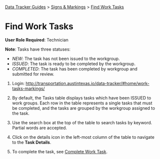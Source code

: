 [Data Tracker Guides](https://github.com/cityofaustin/data-tracker-guides]) > [Signs & Markings](https://github.com/cityofaustin/data-tracker-guides/tree/master/signsmarkings) > [Find Work Tasks](https://github.com/cityofaustin/data-tracker-guides/blob/master/signsmarkings/find_tasks_tech.md)

#  Find Work Tasks

**User Role Required**: Technician

**Note**: Tasks have three statuses:

- *NEW*: The task has not been issued to the workgroup.
- *ISSUED*: The task is ready to be completed by the workgroup.
- *COMPLETED*: The task has been completed by workgroup and submitted for review.

1. Login: http://transportation.austintexas.io/data-tracker/#home/work-tasks-markings/

2. By default, the Tasks table displays tasks which have been ISSUED to work groups. Each row in the table represents a single tasks that must be completed, and the tasks are grouped by the workgroup assigned to the task. 

3. Use the search box at the top of the table to search tasks by keyword. Partial words are accepted.

4. Click on the details icon in the left-most column of the table to navigate to the **Task Details**.

5. To complete the task, see [Complete Work Task](https://github.com/cityofaustin/data-tracker-guides/blob/master/signsmarkings/complete_task_tech.md).